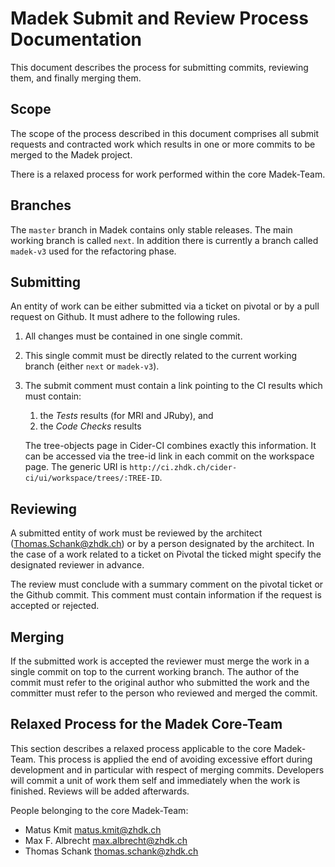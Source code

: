 Madek Submit and Review Process Documentation
=============================================

This document describes the process for submitting commits, reviewing them, and
finally merging them.

Scope
-----

The scope of the process described in this document comprises all submit
requests and contracted work which results in one or more commits to be merged
to the Madek project.

There is a relaxed process for work performed within the core Madek-Team.

Branches
--------

The `master` branch in Madek contains only stable releases. The main working
branch is called `next`. In addition there is currently a branch called
`madek-v3` used for the refactoring phase.

Submitting
----------

An entity of work can be either submitted via a ticket on pivotal or by a pull
request on Github. It must adhere to the following rules.

1. All changes must be contained in one single commit.

2. This single commit must be directly related to the current working
  branch (either `next` or `madek-v3`).

3.  The submit comment must contain a link pointing to the CI results which must contain:

    1. the  _Tests_ results (for MRI and JRuby), and
    2. the _Code Checks_ results

    The tree-objects page in Cider-CI combines exactly this information. It can
    be accessed via the tree-id link in each commit on the workspace page.
    The generic URI is `http://ci.zhdk.ch/cider-ci/ui/workspace/trees/:TREE-ID`.


Reviewing
---------

A submitted entity of work must be reviewed by the architect
(Thomas.Schank@zhdk.ch) or by a person designated by the architect. In the case
of a work related to a ticket on Pivotal the ticked might specify the
designated reviewer in advance.

The review must conclude with a summary comment on the pivotal ticket or the
Github commit. This comment must contain information if the request is accepted
or rejected.


Merging
-------

If the submitted work is accepted the reviewer must merge the work in a single
commit on top to the current working branch. The author of the commit must
refer to the original author who submitted the work and the committer must
refer to the person who reviewed and merged the commit.


Relaxed Process for the Madek Core-Team
---------------------------------------

This section describes a relaxed process applicable to the core Madek-Team.
This process is applied the end of avoiding excessive effort during development
and in particular with respect of merging commits. Developers will commit
a unit of work them self and immediately when the work is finished. Reviews
will be added afterwards.

People belonging to the core Madek-Team:

  * Matus Kmit <matus.kmit@zhdk.ch>
  * Max F. Albrecht <max.albrecht@zhdk.ch>
  * Thomas Schank <thomas.schank@zhdk.ch>

